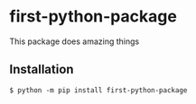 # first-python-package

This package does amazing things

## Installation

```shell
$ python -m pip install first-python-package
```